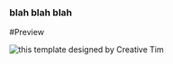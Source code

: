 ### blah blah blah

#Preview

![this template designed by Creative Tim](https://i.imgur.com/xmLmMLX.png)

